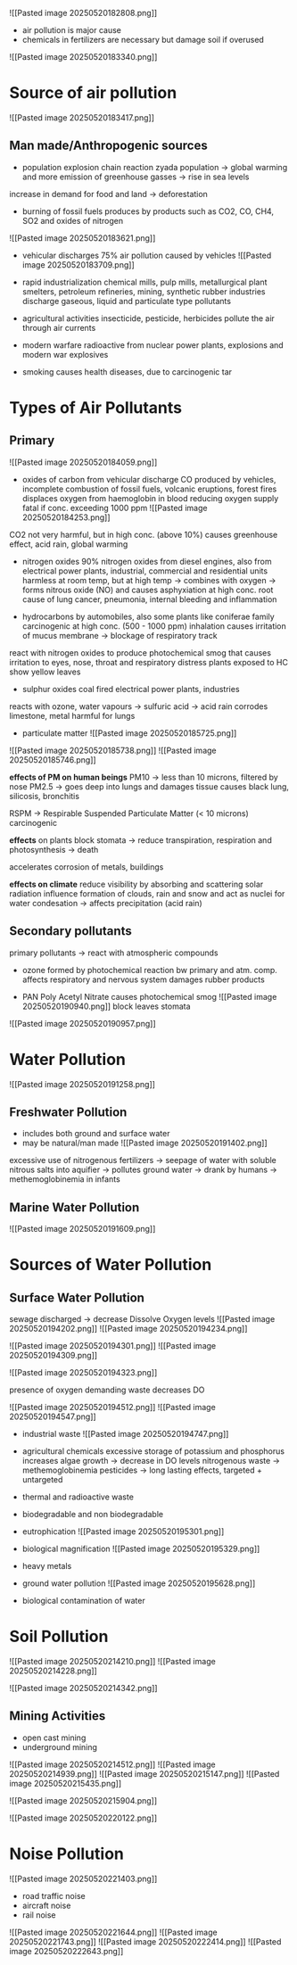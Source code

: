 ![[Pasted image 20250520182808.png]]

- air pollution is major cause
- chemicals in fertilizers are necessary but damage soil if overused

![[Pasted image 20250520183340.png]]

# Source of air pollution

![[Pasted image 20250520183417.png]]

## Man made/Anthropogenic sources

- population explosion
chain reaction
zyada population -> global warming and more emission of greenhouse gasses -> rise in sea levels 

increase in demand for food and land -> deforestation

- burning of fossil fuels
produces by products such as CO2, CO, CH4, SO2 and oxides of nitrogen 

![[Pasted image 20250520183621.png]]

- vehicular discharges
75% air pollution caused by vehicles
![[Pasted image 20250520183709.png]]

- rapid industrialization
chemical mills, pulp mills, metallurgical plant smelters, petroleum refineries, mining, synthetic rubber industries discharge gaseous, liquid and particulate type pollutants

- agricultural activities
insecticide, pesticide, herbicides pollute the air through air currents

- modern warfare
radioactive from nuclear power plants, explosions and modern war explosives

- smoking
causes health diseases, due to carcinogenic tar

# Types of Air Pollutants

## Primary
![[Pasted image 20250520184059.png]]

- oxides of carbon
from vehicular discharge
CO produced by vehicles, incomplete combustion of fossil fuels, volcanic eruptions, forest fires
displaces oxygen from haemoglobin in blood reducing oxygen supply
fatal if conc. exceeding 1000 ppm
![[Pasted image 20250520184253.png]]

CO2 not very harmful, but in high conc. (above 10%) causes greenhouse effect, acid rain, global warming

- nitrogen oxides
90% nitrogen oxides from diesel engines, also from electrical power plants, industrial, commercial and residential units
harmless at room temp, but at high temp -> combines with oxygen -> forms nitrous oxide (NO) and causes asphyxiation at high conc.
root cause of lung cancer, pneumonia, internal bleeding and inflammation

- hydrocarbons
by automobiles, also some plants like coniferae family
carcinogenic at high conc. (500 - 1000 ppm)
inhalation causes irritation of mucus membrane -> blockage of respiratory track

react with nitrogen oxides to produce photochemical smog that causes irritation to eyes, nose, throat and respiratory distress
plants exposed to HC show yellow leaves

- sulphur oxides 
coal fired electrical power plants, industries

reacts with ozone, water vapours -> sulfuric acid -> acid rain
corrodes limestone, metal
harmful for lungs

- particulate matter
![[Pasted image 20250520185725.png]]

![[Pasted image 20250520185738.png]]
![[Pasted image 20250520185746.png]]

**effects of PM on human beings**
PM10 -> less than 10 microns, filtered by nose
PM2.5 -> goes deep into lungs and damages tissue causes black lung, silicosis, bronchitis

RSPM -> Respirable Suspended Particulate Matter (< 10 microns)
carcinogenic

**effects** on plants
block stomata -> reduce transpiration, respiration and photosynthesis -> death

accelerates corrosion of metals, buildings

**effects on climate**
reduce visibility by absorbing and scattering solar radiation
influence formation of clouds, rain and snow and act as nuclei for water condesation
-> affects precipitation (acid rain)

## Secondary pollutants

primary pollutants -> react with atmospheric compounds

- ozone formed by photochemical reaction bw primary and atm. comp.
affects respiratory and nervous system damages rubber products

- PAN Poly Acetyl Nitrate causes photochemical smog
![[Pasted image 20250520190940.png]]
block leaves stomata

![[Pasted image 20250520190957.png]]

# Water Pollution

![[Pasted image 20250520191258.png]]

## Freshwater Pollution
- includes both ground and surface water
- may be natural/man made
![[Pasted image 20250520191402.png]]


excessive use of nitrogenous fertilizers -> seepage of water with soluble nitrous salts into aquifier -> pollutes ground water -> drank by humans -> methemoglobinemia in infants

## Marine Water Pollution
![[Pasted image 20250520191609.png]]

# Sources of Water Pollution

## Surface Water Pollution

sewage discharged -> decrease Dissolve Oxygen levels
![[Pasted image 20250520194202.png]]
![[Pasted image 20250520194234.png]]

![[Pasted image 20250520194301.png]]
![[Pasted image 20250520194309.png]]

![[Pasted image 20250520194323.png]]

presence of oxygen demanding waste decreases DO

![[Pasted image 20250520194512.png]]
![[Pasted image 20250520194547.png]]

- industrial waste
![[Pasted image 20250520194747.png]]
- agricultural chemicals
excessive storage of potassium and phosphorus increases algae growth -> decrease in DO levels
nitrogenous waste -> methemoglobinemia 
pesticides -> long lasting effects, targeted + untargeted
- thermal and radioactive waste
- biodegradable and non biodegradable 
- eutrophication
![[Pasted image 20250520195301.png]]
- biological magnification
![[Pasted image 20250520195329.png]]

- heavy metals
- ground water pollution
![[Pasted image 20250520195628.png]]
- biological contamination of water

# Soil Pollution

![[Pasted image 20250520214210.png]]
![[Pasted image 20250520214228.png]]

![[Pasted image 20250520214342.png]]


## Mining Activities
- open cast mining
- underground mining

![[Pasted image 20250520214512.png]]
![[Pasted image 20250520214939.png]]
![[Pasted image 20250520215147.png]]
![[Pasted image 20250520215435.png]]

![[Pasted image 20250520215904.png]]

![[Pasted image 20250520220122.png]]

# Noise Pollution

![[Pasted image 20250520221403.png]]
- road traffic noise
- aircraft noise
- rail noise

![[Pasted image 20250520221644.png]]
![[Pasted image 20250520221743.png]]
![[Pasted image 20250520222414.png]]
![[Pasted image 20250520222643.png]]